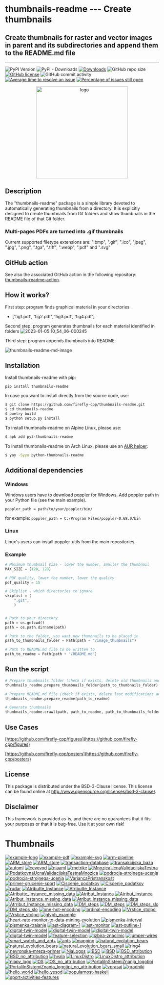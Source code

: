 # thumbnails-readme --- Create thumbnails

## Create thumbnails for raster and vector images in parent and its subdirectories and append them to the README.md file

---
![PyPI Version](https://img.shields.io/pypi/v/thumbnails-readme.svg)
![PyPI - Downloads](https://img.shields.io/pypi/dm/thumbnails-readme.svg)
[![Downloads](https://pepy.tech/badge/thumbnails-readme)](https://pepy.tech/project/thumbnails-readme)
![GitHub repo size](https://img.shields.io/github/repo-size/firefly-cpp/thumbnails-readme?style=flat-square)
[![GitHub license](https://img.shields.io/github/license/firefly-cpp/thumbnails-readme.svg)](https://github.com/firefly-cpp/thumbnails-readme/blob/master/LICENSE)
![GitHub commit activity](https://img.shields.io/github/commit-activity/w/firefly-cpp/thumbnails-readme.svg)
[![Average time to resolve an issue](http://isitmaintained.com/badge/resolution/firefly-cpp/thumbnails-readme.svg)](http://isitmaintained.com/project/firefly-cpp/thumbnails-readme "Average time to resolve an issue")
[![Percentage of issues still open](http://isitmaintained.com/badge/open/firefly-cpp/thumbnails-readme.svg)](http://isitmaintained.com/project/firefly-cpp/thumbnails-readme "Percentage of issues still open")

<p align="center">
  <img alt="logo" width="300" src=".github/images/logo_background.png">
</p>


## Description
The "thumbnails-readme" package is a simple library devoted to automatically generating thumbnails from a directory. It is explicitly designed to create thumbnails from Git folders and show thumbnails in the README file of that Git folder.

### Multi-pages PDFs are turned into .gif thumbnails

Current supported filetype extensions are: ".bmp", ".gif", ".ico", "jpeg", ".jpg", ".png", ".tga", ".tiff", ".webp", ".pdf" and ".svg"

## GitHub action

See also the associated GitHub action in the following repository: [thumbnails-readme-action](https://github.com/KukovecRok/thumbnails-readme-action).

## How it works?

First step: program finds graphical material in your directories
* ['fig1.pdf', 'fig2.pdf', 'fig3.pdf', 'fig4.pdf']

Second step: program generates thumbnails for each material identified in folders
![2023-01-05 10_54_06-000245](https://user-images.githubusercontent.com/33880044/212469322-e4fe49af-404d-40cd-85f8-63fd3eee162d.png)

Third step: program appends thumbnails into README

![thumbnails-readme-md-image](https://user-images.githubusercontent.com/33880044/224533101-11618c49-61b5-4b6a-bccd-5a1164430bca.png)

## Installation
Install thumbnails-readme with pip:

```sh
pip install thumbnails-readme
```

In case you want to install directly from the source code, use:

```sh
$ git clone https://github.com/firefly-cpp/thumbnails-readme.git
$ cd thumbnails-readme
$ poetry build
$ python setup.py install
```

To install thumbnails-readme on Alpine Linux, please use:

```sh
$ apk add py3-thumbnails-readme
```

To install thumbnails-readme on Arch Linux, please use an [AUR helper](https://wiki.archlinux.org/title/AUR_helpers):

```sh
$ yay -Syyu python-thumbnails-readme
```

## Additional dependencies

### Windows
Windows users have to download poppler for Windows. Add poppler
path in your Python file (see the main example).

``` poppler_path = path/to/your/poppler/bin/ ```

for example: ```poppler_path = C:/Program Files/poppler-0.68.0/bin```

### Linux
Linux's users can install poppler-utils from the main repositories.

### Example

``` python
# Maximum thumbnail size - lower the number, smaller the thumbnail
MAX_SIZE = (128, 128)

# PDF quality, lower the number, lower the quality
pdf_quality = 15

# Skiplist - which directories to ignore
skiplist = (
    ".git",
    )


# Path to your directory
path = os.getcwd()
path = os.path.dirname(path)

# Path to the folder, you want new thumbnails to be placed in
path_to_thumbnails_folder = Path(path + "/image_thumbnails")

# Path to README.md file to be written to
path_to_readme = Path(path + "/README.md")
```

## Run the script

``` python
# Prepare thumbnails folder (check if exists, delete old thumbnails and create new ones)
thumbnails_readme.prepare_thumbnails_folder(path_to_thumbnails_folder)

# Prepare README.md file (check if exists, delete last modifications and place newly generated ones)
thumbnails_readme.prepare_readme(path_to_readme)

# Generate thumbnails
thumbnails_readme.crawl(path, path_to_readme, path_to_thumbnails_folder, MAX_SIZE, pdf_quality, skiplist, poppler_path)
```
## Use Cases

[https://github.com/firefly-cpp/figures](https://github.com/firefly-cpp/figures)

[https://github.com/firefly-cpp/posters](https://github.com/firefly-cpp/posters)

## License

This package is distributed under the BSD-3-Clause license. This license can be found online at <http://www.opensource.org/licenses/bsd-3-clause/>.

## Disclaimer

This framework is provided as-is, and there are no guarantees that it fits your purposes or that it is bug-free. Use it at your own risk!













# Thumbnails
[![example-long](/image_thumbnails/pdf_animation_example-long.gif)](tests/example-long.pdf)
[![example-pdf](/image_thumbnails/pdf_example-pdf_thumb.png)](tests/example-pdf.pdf)
[![example-svg](/image_thumbnails/svg_example-svg_thumb.png)](tests/example-svg.svg)
[![arm-pipeline](/image_thumbnails/pdf_arm-pipeline_thumb.png)](tests/figures-main/association-rule-mining/arm-pipeline.pdf)
[![ARM_store](/image_thumbnails/pdf_ARM_store_thumb.png)](tests/figures-main/association-rule-mining/ARM_store.pdf)
[![ARM_store](/image_thumbnails/png_ARM_store_thumb.png)](tests/figures-main/association-rule-mining/ARM_store.png)
[![transaction-database](/image_thumbnails/pdf_transaction-database_thumb.png)](tests/figures-main/association-rule-mining/transaction-database.pdf)
[![transakcijska_baza](/image_thumbnails/pdf_transakcijska_baza_thumb.png)](tests/figures-main/association-rule-mining/transakcijska_baza.pdf)
[![automl](/image_thumbnails/pdf_automl_thumb.png)](tests/figures-main/automl/si/automl.pdf)
[![cevovod](/image_thumbnails/pdf_cevovod_thumb.png)](tests/figures-main/automl/si/cevovod.pdf)
[![niaaml](/image_thumbnails/pdf_niaaml_thumb.png)](tests/figures-main/automl/si/niaaml.pdf)
[![metrike](/image_thumbnails/pdf_metrike_thumb.png)](tests/figures-main/classification/metrike.pdf)
[![MnozicaUcnaValidacijskaTestna](/image_thumbnails/pdf_MnozicaUcnaValidacijskaTestna_thumb.png)](tests/figures-main/classification/MnozicaUcnaValidacijskaTestna.pdf)
[![PodatkovnaUcnaValidacijskaTestnaMnozica](/image_thumbnails/pdf_PodatkovnaUcnaValidacijskaTestnaMnozica_thumb.png)](tests/figures-main/classification/PodatkovnaUcnaValidacijskaTestnaMnozica.pdf)
[![podrocja-strojnega-ucenja](/image_thumbnails/pdf_podrocja-strojnega-ucenja_thumb.png)](tests/figures-main/classification/podrocja-strojnega-ucenja.pdf)
[![podrocja-strojnega-ucenja](/image_thumbnails/png_podrocja-strojnega-ucenja_thumb.png)](tests/figures-main/classification/podrocja-strojnega-ucenja.png)
[![VariancaPristranskost](/image_thumbnails/pdf_VariancaPristranskost_thumb.png)](tests/figures-main/classification/VariancaPristranskost.pdf)
[![primer-grucenje-sport](/image_thumbnails/pdf_primer-grucenje-sport_thumb.png)](tests/figures-main/clustering/primer-grucenje-sport.pdf)
[![Ciscenje_podatkov](/image_thumbnails/pdf_Ciscenje_podatkov_thumb.png)](tests/figures-main/data-cleaning/Ciscenje_podatkov.pdf)
[![Ciscenje_podatkov](/image_thumbnails/png_Ciscenje_podatkov_thumb.png)](tests/figures-main/data-cleaning/Ciscenje_podatkov.png)
[![rudar](/image_thumbnails/png_rudar_thumb.png)](tests/figures-main/data-mining/rudar.png)
[![Atributte_Instance](/image_thumbnails/pdf_Atributte_Instance_thumb.png)](tests/figures-main/data-mining/DM_steps/Atributte_Instance.pdf)
[![Atributte_Instance](/image_thumbnails/png_Atributte_Instance_thumb.png)](tests/figures-main/data-mining/DM_steps/Atributte_Instance.png)
[![Atributte_Instance_missing_data](/image_thumbnails/pdf_Atributte_Instance_missing_data_thumb.png)](tests/figures-main/data-mining/DM_steps/Atributte_Instance_missing_data.pdf)
[![Atribut_Instanca](/image_thumbnails/pdf_Atribut_Instanca_thumb.png)](tests/figures-main/data-mining/DM_steps/Atribut_Instanca.pdf)
[![Atribut_Instanca](/image_thumbnails/png_Atribut_Instanca_thumb.png)](tests/figures-main/data-mining/DM_steps/Atribut_Instanca.png)
[![Atribut_Instanca_missing_data](/image_thumbnails/pdf_Atribut_Instanca_missing_data_thumb.png)](tests/figures-main/data-mining/DM_steps/Atribut_Instanca_missing_data.pdf)
[![Atribut_Instanca_missing_data](/image_thumbnails/png_Atribut_Instanca_missing_data_thumb.png)](tests/figures-main/data-mining/DM_steps/Atribut_Instanca_missing_data.png)
[![Atrribut_Instance_missing_data](/image_thumbnails/png_Atrribut_Instance_missing_data_thumb.png)](tests/figures-main/data-mining/DM_steps/Atrribut_Instance_missing_data.png)
[![DM_steps](/image_thumbnails/pdf_DM_steps_thumb.png)](tests/figures-main/data-mining/DM_steps/DM_steps.pdf)
[![DM_steps](/image_thumbnails/png_DM_steps_thumb.png)](tests/figures-main/data-mining/DM_steps/DM_steps.png)
[![DM_steps_slo](/image_thumbnails/pdf_DM_steps_slo_thumb.png)](tests/figures-main/data-mining/DM_steps/DM_steps_slo.pdf)
[![DM_steps_slo](/image_thumbnails/png_DM_steps_slo_thumb.png)](tests/figures-main/data-mining/DM_steps/DM_steps_slo.png)
[![one-hot-encoding](/image_thumbnails/pdf_one-hot-encoding_thumb.png)](tests/figures-main/data-mining/preprocessing/one-hot-encoding.pdf)
[![ordinal-encoding](/image_thumbnails/pdf_ordinal-encoding_thumb.png)](tests/figures-main/data-mining/preprocessing/ordinal-encoding.pdf)
[![Vrstice_stolpci](/image_thumbnails/pdf_Vrstice_stolpci_thumb.png)](tests/figures-main/data-mining/preprocessing/Vrstice_stolpci.pdf)
[![Vrstice_stolpci](/image_thumbnails/png_Vrstice_stolpci_thumb.png)](tests/figures-main/data-mining/preprocessing/Vrstice_stolpci.png)
[![glyph_example](/image_thumbnails/pdf_glyph_example_thumb.png)](tests/figures-main/data-mining-in-sport/glyph_example.pdf)
[![heart-rate-monitor-to-data-mining-evolution](/image_thumbnails/pdf_heart-rate-monitor-to-data-mining-evolution_thumb.png)](tests/figures-main/data-mining-in-sport/heart-rate-monitor-to-data-mining-evolution.pdf)
[![pismenka-interval](/image_thumbnails/pdf_pismenka-interval_thumb.png)](tests/figures-main/data-mining-in-sport/pismenka-interval.pdf)
[![pismenka-trajanje](/image_thumbnails/pdf_pismenka-trajanje_thumb.png)](tests/figures-main/data-mining-in-sport/pismenka-trajanje.pdf)
[![ast-diagram-1](/image_thumbnails/pdf_ast-diagram-1_thumb.png)](tests/figures-main/digital-twin/artificial-sport-trainer/ast-diagram-1.pdf)
[![ast-monitor](/image_thumbnails/jpg_ast-monitor_thumb.png)](tests/figures-main/digital-twin/artificial-sport-trainer/ast-monitor.JPG)
[![ast-outline-1](/image_thumbnails/pdf_ast-outline-1_thumb.png)](tests/figures-main/digital-twin/artificial-sport-trainer/ast-outline-1.pdf)
[![digital-twin-model](/image_thumbnails/png_digital-twin-model_thumb.png)](tests/figures-main/digital-twin/model-EN/digital-twin-model.png)
[![digital-twin-model](/image_thumbnails/svg_digital-twin-model_thumb.png)](tests/figures-main/digital-twin/model-EN/digital-twin-model.svg)
[![digital-twin-model](/image_thumbnails/png_digital-twin-model_thumb.png)](tests/figures-main/digital-twin/model-SI/digital-twin-model.png)
[![digital-twin-model](/image_thumbnails/svg_digital-twin-model_thumb.png)](tests/figures-main/digital-twin/model-SI/digital-twin-model.svg)
[![feature-selection](/image_thumbnails/pdf_feature-selection_thumb.png)](tests/figures-main/feature-selection/feature-selection.pdf)
[![izbira-znacilnic](/image_thumbnails/pdf_izbira-znacilnic_thumb.png)](tests/figures-main/feature-selection/izbira-znacilnic.pdf)
[![jumper-wires](/image_thumbnails/jpg_jumper-wires_thumb.png)](tests/figures-main/hardware/jumper-wires.JPG)
[![smart_watch_and_ant+](/image_thumbnails/jpg_smart_watch_and_ant+_thumb.png)](tests/figures-main/hardware/smart_watch_and_ant+.jpg)
[![ants](/image_thumbnails/pdf_ants_thumb.png)](tests/figures-main/nature-inspired-algorithms/ants.pdf)
[![mapping](/image_thumbnails/pdf_mapping_thumb.png)](tests/figures-main/nature-inspired-algorithms/mapping.pdf)
[![natural_evolution_bears](/image_thumbnails/pdf_natural_evolution_bears_thumb.png)](tests/figures-main/nature-inspired-algorithms/natural_evolution_bears.pdf)
[![natural_evolution_bears](/image_thumbnails/png_natural_evolution_bears_thumb.png)](tests/figures-main/nature-inspired-algorithms/natural_evolution_bears.png)
[![natural_evolution_bears_small](/image_thumbnails/png_natural_evolution_bears_small_thumb.png)](tests/figures-main/nature-inspired-algorithms/natural_evolution_bears_small.png)
[![ring4](/image_thumbnails/pdf_ring4_thumb.png)](tests/figures-main/nature-inspired-algorithms/ring4.pdf)
[![nevronska-mreza-primer](/image_thumbnails/pdf_nevronska-mreza-primer_thumb.png)](tests/figures-main/neural-network/nevronska-mreza-primer.pdf)
[![NiaLogos](/image_thumbnails/png_NiaLogos_thumb.png)](tests/figures-main/nialogos/NiaLogos.png)
[![BSD](/image_thumbnails/pdf_BSD_thumb.png)](tests/figures-main/other/BSD.pdf)
[![BSD](/image_thumbnails/svg_BSD_thumb.png)](tests/figures-main/other/BSD.svg)
[![BSD_attribution](/image_thumbnails/pdf_BSD_attribution_thumb.png)](tests/figures-main/other/BSD_attribution.pdf)
[![BSD_no_attribution](/image_thumbnails/pdf_BSD_no_attribution_thumb.png)](tests/figures-main/other/BSD_no_attribution.pdf)
[![hvala](/image_thumbnails/pdf_hvala_thumb.png)](tests/figures-main/other/hvala.pdf)
[![LinuxDistro](/image_thumbnails/pdf_LinuxDistro_thumb.png)](tests/figures-main/other/LinuxDistro.pdf)
[![LinuxDistro_attribution](/image_thumbnails/pdf_LinuxDistro_attribution_thumb.png)](tests/figures-main/other/LinuxDistro_attribution.pdf)
[![niapy_logo](/image_thumbnails/png_niapy_logo_thumb.png)](tests/figures-main/other/niapy_logo.png)
[![OS](/image_thumbnails/pdf_OS_thumb.png)](tests/figures-main/other/OS.pdf)
[![OS_no_attribution](/image_thumbnails/pdf_OS_no_attribution_thumb.png)](tests/figures-main/other/OS_no_attribution.pdf)
[![PortaliInSistemiZnanja_logotipi](/image_thumbnails/pdf_PortaliInSistemiZnanja_logotipi_thumb.png)](tests/figures-main/other/PortaliInSistemiZnanja_logotipi.pdf)
[![PortaliInSistemiZnanja_logotipi_no_attribution](/image_thumbnails/pdf_PortaliInSistemiZnanja_logotipi_no_attribution_thumb.png)](tests/figures-main/other/PortaliInSistemiZnanja_logotipi_no_attribution.pdf)
[![vprasaj](/image_thumbnails/pdf_vprasaj_thumb.png)](tests/figures-main/other/vprasaj.pdf)
[![gradniki](/image_thumbnails/png_gradniki_thumb.png)](tests/figures-main/programming/haskell/yesod-framework/gradniki.PNG)
[![hello_world](/image_thumbnails/png_hello_world_thumb.png)](tests/figures-main/programming/haskell/yesod-framework/hello_world.PNG)
[![hello_yesod](/image_thumbnails/png_hello_yesod_thumb.png)](tests/figures-main/programming/haskell/yesod-framework/hello_yesod.PNG)
[![popularnost-haskell](/image_thumbnails/png_popularnost-haskell_thumb.png)](tests/figures-main/programming/haskell/yesod-framework/popularnost-haskell.PNG)
[![sport-activities-features](/image_thumbnails/pdf_sport-activities-features_thumb.png)](tests/figures-main/software-packages/sport-activities-features.pdf)
